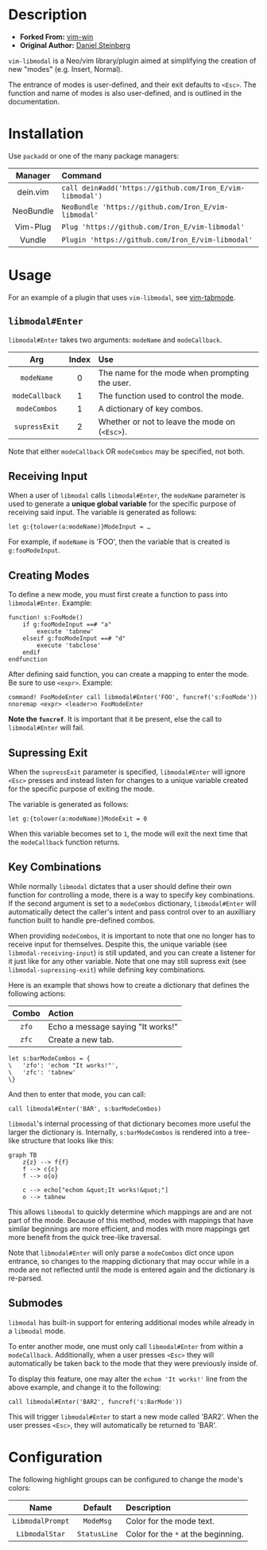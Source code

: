 # Description

* __Forked From:__ [vim-win](https://github.com/dstein64/vim-win)
* __Original Author:__ [Daniel Steinberg](https://www.dannyadam.com)

`vim-libmodal` is a Neo/vim library/plugin aimed at simplifying the creation of new "modes" (e.g. Insert, Normal).

The entrance of modes is user-defined, and their exit defaults to `<Esc>`. The function and name of modes is also user-defined, and is outlined in the documentation.

# Installation

Use `packadd` or one of the many package managers:

| Manager   | Command                                                   |
|:---------:|:---------------------------------------------------------|
| dein.vim  | `call dein#add('https://github.com/Iron_E/vim-libmodal')` |
| NeoBundle | `NeoBundle 'https://github.com/Iron_E/vim-libmodal'`      |
| Vim-Plug  | `Plug 'https://github.com/Iron_E/vim-libmodal'`           |
| Vundle    | `Plugin 'https://github.com/Iron_E/vim-libmodal'`         |

# Usage

For an example of a plugin that uses `vim-libmodal`, see [vim-tabmode](https://github.com/Iron-E/vim-tabmode).

## `libmodal#Enter`

`libmodal#Enter` takes two arguments: `modeName` and `modeCallback`.

| Arg            | Index | Use                                            |
|:--------------:|:-----:|:-----------------------------------------------|
| `modeName`     | 0     | The name for the mode when prompting the user. |
| `modeCallback` | 1     | The function used to control the mode.         |
| `modeCombos`   | 1     | A dictionary of key combos.                    |
| `supressExit`  | 2     | Whether or not to leave the mode on (`<Esc>`). |

Note that either `modeCallback` OR `modeCombos` may be specified, not both.

## Receiving Input

When a user of `libmodal` calls `libmodal#Enter`, the `modeName` parameter is used to generate a __unique global variable__ for the specific purpose of receiving said input. The variable is generated as follows:

```viml
let g:{tolower(a:modeName)}ModeInput = …
```

For example, if `modeName` is 'FOO', then the variable that is created is `g:fooModeInput`.

## Creating Modes

To define a new mode, you must first create a function to pass into `libmodal#Enter`. Example:

```viml
function! s:FooMode()
	if g:fooModeInput ==# "a"
		execute 'tabnew'
	elseif g:fooModeInput ==# "d"
		execute 'tabclose'
	endif
endfunction
```

After defining said function, you can create a mapping to enter the mode. Be sure to use `<expr>`. Example:

```viml
command! FooModeEnter call libmodal#Enter('FOO', funcref('s:FooMode'))
nnoremap <expr> <leader>n FooModeEnter
```

__Note the `funcref`__. It is important that it be present, else the call to `libmodal#Enter` will fail.

## Supressing Exit

When the `supressExit` parameter is specified, `libmodal#Enter` will ignore `<Esc>` presses and instead listen for changes to a unique variable created for the specific purpose of exiting the mode.

The variable is generated as follows:

```viml
let g:{tolower(a:modeName)}ModeExit = 0
```

When this variable becomes set to `1`, the mode will exit the next time that the `modeCallback` function returns.

## Key Combinations

While normally `libmodal` dictates that a user should define their own function for controlling a mode, there is a way to specify key combinations. If the second argument is set to a `modeCombos` dictionary, `libmodal#Enter` will automatically detect the caller's intent and pass control over to an auxilliary function built to handle pre-defined combos.

When providing `modeCombos`, it is important to note that one no longer has to receive input for themselves. Despite this, the unique variable (see `libmodal-receiving-input`) is still updated, and you can create a listener for it just like for any other variable. Note that one may still supress exit (see `libmodal-supressing-exit`) while defining key combinations.

Here is an example that shows how to create a dictionary that defines the following actions:

| Combo | Action                            |
|:-----:|:----------------------------------|
| `zfo` | Echo a message saying "It works!" |
| `zfc` | Create a new tab.                 |

```viml
let s:barModeCombos = {
\	'zfo': 'echom "It works!"',
\	'zfc': 'tabnew'
\}
```

And then to enter that mode, you can call:

```viml
call libmodal#Enter('BAR', s:barModeCombos)
```

`libmodal`'s internal processing of that dictionary becomes more useful the larger the dictionary is. Internally, `s:barModeCombos` is rendered into a tree-like structure that looks like this:

```mermaid
graph TB
	z{z} --> f{f}
	f --> c{c}
	f --> o{o}

	c --> echo["echom &quot;It works!&quot;"]
	o --> tabnew
```

This allows `libmodal` to quickly determine which mappings are and are not part of the mode. Because of this method, modes with mappings that have similar beginnings are more efficient, and modes with more mappings get more benefit from the quick tree-like traversal.

Note that `libmodal#Enter` will only parse a `modeCombos` dict once upon entrance, so changes to the mapping dictionary that may occur while in a mode are not reflected until the mode is entered again and the dictionary is re-parsed.

## Submodes

`libmodal` has built-in support for entering additional modes while already in a `libmodal` mode.

To enter another mode, one must only call `libmodal#Enter` from within a `modeCallback`. Additionally, when a user presses `<Esc>` they will automatically be taken back to the mode that they were previously inside of.

To display this feature, one may alter the `echom 'It works!'` line from the above example, and change it to the following:

```viml
call libmodal#Enter('BAR2', funcref('s:BarMode'))
```

This will trigger `libmodal#Enter` to start a new mode called 'BAR2'. When the user presses `<Esc>`, they will automatically be returned to 'BAR'.

# Configuration

The following highlight groups can be configured to change the mode's colors:

| Name             | Default      | Description                         |
|:----------------:|:------------:|:-----------------------------------|
| `LibmodalPrompt` | `ModeMsg`    | Color for the mode text.            |
| `LibmodalStar`   | `StatusLine` | Color for the `*` at the beginning. |
